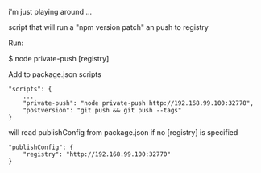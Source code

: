 i'm just playing around ...

script that will run a "npm version patch" an push to registry

Run:

$ node private-push [registry]

Add to package.json scripts
```
"scripts": {
    ...
    "private-push": "node private-push http://192.168.99.100:32770",
    "postversion": "git push && git push --tags"
}
```

will read publishConfig from package.json if no [registry] is specified
```
"publishConfig": {
    "registry": "http://192.168.99.100:32770"
}
```
